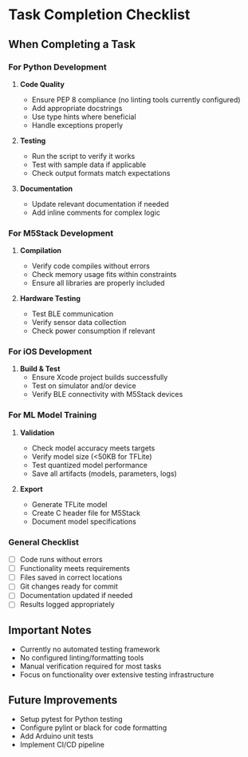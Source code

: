 # Task Completion Checklist

## When Completing a Task

### For Python Development
1. **Code Quality**
   - Ensure PEP 8 compliance (no linting tools currently configured)
   - Add appropriate docstrings
   - Use type hints where beneficial
   - Handle exceptions properly

2. **Testing**
   - Run the script to verify it works
   - Test with sample data if applicable
   - Check output formats match expectations

3. **Documentation**
   - Update relevant documentation if needed
   - Add inline comments for complex logic

### For M5Stack Development
1. **Compilation**
   - Verify code compiles without errors
   - Check memory usage fits within constraints
   - Ensure all libraries are properly included

2. **Hardware Testing**
   - Test BLE communication
   - Verify sensor data collection
   - Check power consumption if relevant

### For iOS Development
1. **Build & Test**
   - Ensure Xcode project builds successfully
   - Test on simulator and/or device
   - Verify BLE connectivity with M5Stack devices

### For ML Model Training
1. **Validation**
   - Check model accuracy meets targets
   - Verify model size (<50KB for TFLite)
   - Test quantized model performance
   - Save all artifacts (models, parameters, logs)

2. **Export**
   - Generate TFLite model
   - Create C header file for M5Stack
   - Document model specifications

### General Checklist
- [ ] Code runs without errors
- [ ] Functionality meets requirements
- [ ] Files saved in correct locations
- [ ] Git changes ready for commit
- [ ] Documentation updated if needed
- [ ] Results logged appropriately

## Important Notes
- Currently no automated testing framework
- No configured linting/formatting tools
- Manual verification required for most tasks
- Focus on functionality over extensive testing infrastructure

## Future Improvements
- Setup pytest for Python testing
- Configure pylint or black for code formatting
- Add Arduino unit tests
- Implement CI/CD pipeline